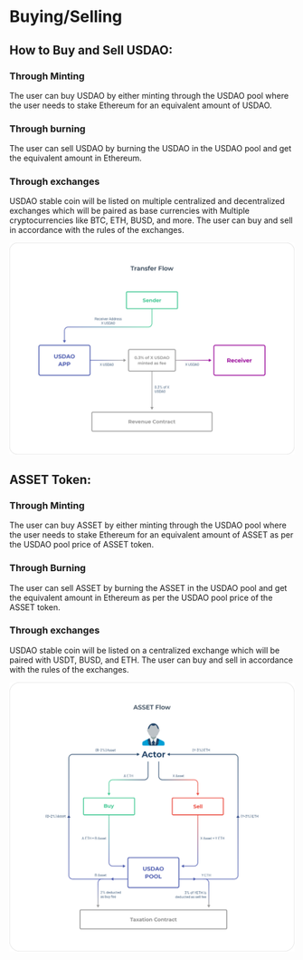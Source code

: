 # Buying/Selling

## How to Buy and Sell USDAO:

### Through Minting

The user can buy USDAO by either minting through the USDAO pool where the user needs to stake Ethereum for an equivalent amount of USDAO.

### Through burning

The user can sell USDAO by burning the USDAO in the USDAO pool and get the equivalent amount in Ethereum.

### Through exchanges

USDAO stable coin will be listed on multiple centralized and decentralized exchanges which will be paired as base currencies with Multiple cryptocurrencies like BTC, ETH, BUSD, and more. The user can buy and sell in accordance with the rules of the exchanges.

![](<../.gitbook/assets/Transfer Flow.png>)

## ASSET Token:

### Through Minting

The user can buy ASSET by either minting through the USDAO pool where the user needs to stake Ethereum for an equivalent amount of ASSET as per the USDAO pool price of ASSET token.

### Through Burning

The user can sell ASSET by burning the ASSET in the USDAO pool and get the equivalent amount in Ethereum as per the USDAO pool price of the ASSET token.

### Through exchanges

USDAO stable coin will be listed on a centralized exchange which will be paired with USDT, BUSD, and ETH. The user can buy and sell in accordance with the rules of the exchanges.

![](<../.gitbook/assets/Asset Flow.png>)
